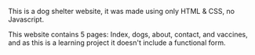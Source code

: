 This is a dog shelter website, it was made using only HTML & CSS, no Javascript.

This website contains 5 pages: Index, dogs, about, contact, and vaccines, and as this is a learning project it doesn't include a functional form.
